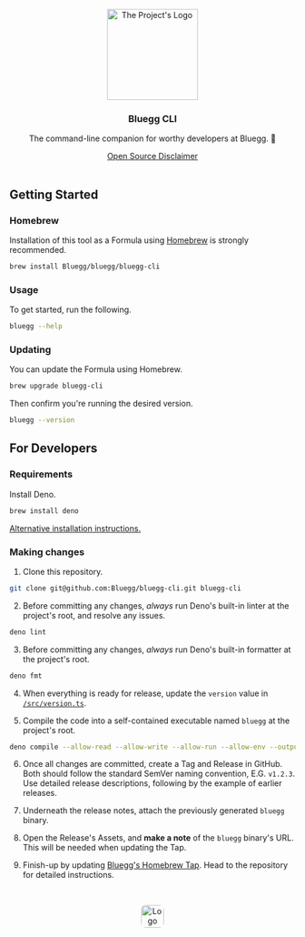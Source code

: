 <!-- PROJECT LOGO -->

<br />

<div align="center">
    <a href="https://github.com/Bluegg/bluegg-cli">
        <img src="https://bluegg.co.uk/images/logo.svg" alt="The Project's Logo" width="160">
    </a>
    <h3 align="center">Bluegg CLI</h3>
    <p align="center">The command-line companion for worthy developers at Bluegg. 🤖</p>
    <a align="center" href="https://github.com/Bluegg/bluegg-open-source-disclaimer">Open Source Disclaimer</a>
</div>

<br />

<!-- GETTING STARTED -->

## Getting Started

### Homebrew

Installation of this tool as a Formula using [Homebrew](https://brew.sh) is strongly recommended.

```sh
brew install Bluegg/bluegg/bluegg-cli
```

### Usage

To get started, run the following.

```sh
bluegg --help
```

### Updating

You can update the Formula using Homebrew.

```sh
brew upgrade bluegg-cli
```

Then confirm you're running the desired version.

```sh
bluegg --version
```

## For Developers

### Requirements

Install Deno.

```sh
brew install deno
```

[Alternative installation instructions.](https://deno.land/manual/getting_started/installation)

### Making changes

1. Clone this repository.

```sh
git clone git@github.com:Bluegg/bluegg-cli.git bluegg-cli
```

2. Before committing any changes, _always_ run Deno's built-in linter at the project's root, and
   resolve any issues.

```sh
deno lint
```

3. Before committing any changes, _always_ run Deno's built-in formatter at the project's root.

```sh
deno fmt
```

4. When everything is ready for release, update the `version` value in
   [`/src/version.ts`](/src/version.ts).

5. Compile the code into a self-contained executable named `bluegg` at the project's root.

```sh
deno compile --allow-read --allow-write --allow-run --allow-env --output bluegg main.ts
```

6. Once all changes are committed, create a Tag and Release in GitHub. Both should follow the
   standard SemVer naming convention, E.G. `v1.2.3`. Use detailed release descriptions, following by
   the example of earlier releases.

7. Underneath the release notes, attach the previously generated `bluegg` binary.

8. Open the Release's Assets, and **make a note** of the `bluegg` binary's URL. This will be needed
   when updating the Tap.

9. Finish-up by updating [Bluegg's Homebrew Tap](https://github.com/Bluegg/homebrew-bluegg). Head to
   the repository for detailed instructions.

<!-- BLUEGG LOGO -->

<br />

<p align="center">
    <a href="https://bluegg.co.uk" target="_blank">
        <img src="https://bluegg.co.uk/apple-touch-icon.png" alt="Logo" width="40" height="40" style="border-radius: 0.5rem;">
    </a>
</p>
